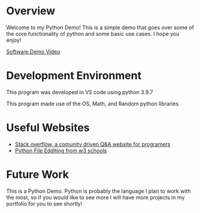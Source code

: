 # Overview

Welcome to my Python Demo!  This is a simple demo that goes over some of the core functionality of python and some basic use cases.  I hope you enjoy!

[Software Demo Video](https://youtu.be/B9vffLlQU5k)

# Development Environment

This program was developed in VS code using python 3.9.7

This program made use of the OS, Math, and Random python libraries

# Useful Websites

* [Stack overflow, a comunity driven Q&A website for programers](https://stackoverflow.com/)
* [Python File Edditing from w3 schools](https://www.w3schools.com/python/python_file_write.asp)

# Future Work

This is a Python Demo.  Python is probably the language I plan to work with the most, so if you would like to see more I will have more projects in my portfolio for you to see shortly!